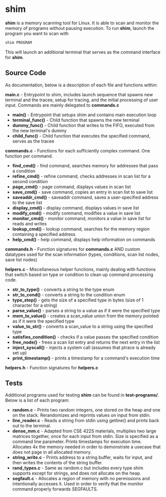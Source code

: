 # shim
**shim** is a memory scanning tool for Linux. It is able to scan and monitor the memory of programs without pausing execution.
To run **shim**, launch the program you want to scan with
```bash
shim PROGRAM
```
This will launch an additional terminal that serves as the command interface for **shim**.

## Source Code
As documentation, below is a description of each file and functions within:

**main.c** - Entrypoint to shim, includes launch sequence that spawns new terminal and the tracee, setup for tracing, and the initial processing of user input. Commands are mainly delegated to **commands.c**
- **main()** - Entrypoint that setups shim and contains main execution loop
- **terminal_func()** - Child function that spawns the new terminal
- **dummy_func()** - Child function that writes to the FIFO, executed from the new terminal's dummy
- **child_func()** - Child function that executes the specified command, serves as the tracee

**commands.c** - Functions for each sufficiently complex command. One function per command.
- **find_cmd()** - find command, searches memory for addresses that pass a condition
- **refine_cmd()** - refine command, checks addresses in scan list for a second condition
- **page_cmd()** - page command, displays values in scan list
- **save_cmd()** - save command, copies an entry in scan list to save list
- **saveaddr_cmd()** - saveaddr command, saves a user-specified address to the save list
- **display_cmd()** - display command, displays values in save list
- **modify_cmd()** - modify command, modifies a value in save list
- **monitor_cmd()** - monitor command, monitors a value in save list for reads and writes
- **lookup_cmd()** - lookup command, searches for the memory region containing a specified address
- **help_cmd()** - help command, displays help information on commands

**commands.h** - Function signatures for **commands.c** AND custom datatypes used for the scan information (types, conditions, scan list nodes, save list nodes)

**helpers.c** - Miscellaneous helper functions, mainly dealing with functions that switch based on type or condition to clean up command processing code.
- **str_to_type()** - converts a string to the type enum
- **str_to_cond()** - converts a string to the condition enum
- **type_step()** - gets the size of a specified type in bytes (size of 1 character for a string)
- **parse_value()** - parses a string to a value as if it were the specified type
- **mem_to_value()** - creates a scan_value union from the memory pointed as if it were the specified type
- **value_to_str()** - converts a scan_value to a string using the specified type
- **satisfies_condition()** - checks if a value passes the specified condition
- **free_node()** - frees a scan list entry and returns the next entry in the list
- **inject_syscall()** - injects a system call (assumes that ptrace is already set up)
- **print_timestamp()** - prints a timestamp for a command's execution time

**helpers.h** - Function signatures for **helpers.c**

## Tests
Additional programs used for testing **shim** can be found in **test-programs/**. Below is a list of each program:
- **random.c** - Prints two random integers, one stored on the heap and one on the stack. Rerandomizes and reprints values on input from stdin.
- **line_reader.c** - Reads a string from stdin using getline() and prints back out to the terminal.
- **dense_mm.c** - Adapted from CSE 422S materials, multiplies two large matrices together, once for each input from stdin. Size is specified as a command line parameter. Prints timestamps for execution time. Allocates 4x the memory needed in order to demonstrate a usecase that does not page in all allocated memory.
- **string_write.c** - Prints address to a string buffer, waits for input, and then writes the contents of the string buffer.
- **rand_types.c** - Same as random.c but includes every type shim supports except for strings, and does not allocate on the heap.
- **segfault.c** - Allocates a region of memory with no permissions and intentionally accesses it. Used in order to verify that the monitor command properly forwards SEGFAULTS.
